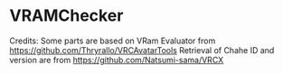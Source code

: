 # VRAMChecker

Credits:
Some parts are based on VRam Evaluator from https://github.com/Thryrallo/VRCAvatarTools 
Retrieval of Chahe ID and version are from https://github.com/Natsumi-sama/VRCX
